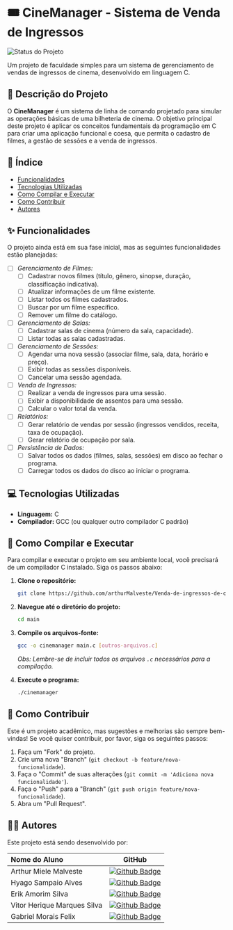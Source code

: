 # 🎟️ CineManager - Sistema de Venda de Ingressos

![Status do Projeto](https://img.shields.io/badge/status-em%20desenvolvimento-yellow)

Um projeto de faculdade simples para um sistema de gerenciamento de vendas de ingressos de cinema, desenvolvido em linguagem C.

## 📝 Descrição do Projeto

O **CineManager** é um sistema de linha de comando projetado para simular as operações básicas de uma bilheteria de cinema. O objetivo principal deste projeto é aplicar os conceitos fundamentais da programação em C para criar uma aplicação funcional e coesa, que permita o cadastro de filmes, a gestão de sessões e a venda de ingressos.

## 📜 Índice

- [Funcionalidades](#-funcionalidades)
- [Tecnologias Utilizadas](#-tecnologias-utilizadas)
- [Como Compilar e Executar](#-como-compilar-e-executar)
- [Como Contribuir](#-como-contribuir)
- [Autores](#-autores)

## ✨ Funcionalidades

O projeto ainda está em sua fase inicial, mas as seguintes funcionalidades estão planejadas:

-   [ ] *Gerenciamento de Filmes:*
    -   [ ] Cadastrar novos filmes (título, gênero, sinopse, duração, classificação indicativa).
    -   [ ] Atualizar informações de um filme existente.
    -   [ ] Listar todos os filmes cadastrados.
    -   [ ] Buscar por um filme específico.
    -   [ ] Remover um filme do catálogo.

-   [ ] *Gerenciamento de Salas:*
    -   [ ] Cadastrar salas de cinema (número da sala, capacidade).
    -   [ ] Listar todas as salas cadastradas.

-   [ ] *Gerenciamento de Sessões:*
    -   [ ] Agendar uma nova sessão (associar filme, sala, data, horário e preço).
    -   [ ] Exibir todas as sessões disponíveis.
    -   [ ] Cancelar uma sessão agendada.

-   [ ] *Venda de Ingressos:*
    -   [ ] Realizar a venda de ingressos para uma sessão.
    -   [ ] Exibir a disponibilidade de assentos para uma sessão.
    -   [ ] Calcular o valor total da venda.

-   [ ] *Relatórios:*
    -   [ ] Gerar relatório de vendas por sessão (ingressos vendidos, receita, taxa de ocupação).
    -   [ ] Gerar relatório de ocupação por sala.

-   [ ] *Persistência de Dados:*
    -   [ ] Salvar todos os dados (filmes, salas, sessões) em disco ao fechar o programa.
    -   [ ] Carregar todos os dados do disco ao iniciar o programa.

## 💻 Tecnologias Utilizadas

-   **Linguagem:** C
-   **Compilador:** GCC (ou qualquer outro compilador C padrão)

## 🚀 Como Compilar e Executar

Para compilar e executar o projeto em seu ambiente local, você precisará de um compilador C instalado. Siga os passos abaixo:

1.  **Clone o repositório:**
    ```bash
    git clone https://github.com/arthurMalveste/Venda-de-ingressos-de-cinema
    ```

2.  **Navegue até o diretório do projeto:**
    ```bash
    cd main
    ```

3.  **Compile os arquivos-fonte:**
    ```bash
    gcc -o cinemanager main.c [outros-arquivos.c]
    ```
    *Obs: Lembre-se de incluir todos os arquivos `.c` necessários para a compilação.*

4.  **Execute o programa:**
    ```bash
    ./cinemanager
    ```

## 🤝 Como Contribuir

Este é um projeto acadêmico, mas sugestões e melhorias são sempre bem-vindas! Se você quiser contribuir, por favor, siga os seguintes passos:

1.  Faça um "Fork" do projeto.
2.  Crie uma nova "Branch" (`git checkout -b feature/nova-funcionalidade`).
3.  Faça o "Commit" de suas alterações (`git commit -m 'Adiciona nova funcionalidade'`).
4.  Faça o "Push" para a "Branch" (`git push origin feature/nova-funcionalidade`).
5.  Abra um "Pull Request".

## 👨‍💻 Autores

Este projeto está sendo desenvolvido por:

| Nome do Aluno | GitHub |
| :--- | :---: |
| Arthur Miele Malveste | [![Github Badge](https://img.shields.io/badge/-Github-000?style=flat-square&logo=Github&logoColor=white&link=https://github.com/SEU-USUARIO)](https://github.com/SEU-USUARIO) |
| Hyago Sampaio Alves | [![Github Badge](https://img.shields.io/badge/-Github-000?style=flat-square&logo=Github&logoColor=white&link=https://github.com/USUARIO-COLEGA-1)](https://github.com/USUARIO-COLEGA-1) |
| Erik Amorim Silva | [![Github Badge](https://img.shields.io/badge/-Github-000?style=flat-square&logo=Github&logoColor=white&link=https://github.com/USUARIO-COLEGA-2)](https://github.com/USUARIO-COLEGA-2) |
| Vitor Herique Marques Silva | [![Github Badge](https://img.shields.io/badge/-Github-000?style=flat-square&logo=Github&logoColor=white&link=https://github.com/USUARIO-COLEGA-1)](https://github.com/USUARIO-COLEGA-1) |
| Gabriel Morais Felix | [![Github Badge](https://img.shields.io/badge/-Github-000?style=flat-square&logo=Github&logoColor=white&link=https://github.com/USUARIO-COLEGA-1)](https://github.com/USUARIO-COLEGA-1) |


